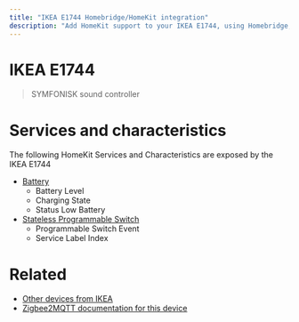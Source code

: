 ```yaml
---
title: "IKEA E1744 Homebridge/HomeKit integration"
description: "Add HomeKit support to your IKEA E1744, using Homebridge, Zigbee2MQTT and homebridge-z2m."
---
```

<!---
This file has been GENERATED using src/docgen/docgen.ts
DO NOT EDIT THIS FILE MANUALLY!
-->
# IKEA E1744
> SYMFONISK sound controller


# Services and characteristics
The following HomeKit Services and Characteristics are exposed by
the IKEA E1744

* [Battery](../../battery.md)
  * Battery Level
  * Charging State
  * Status Low Battery
* [Stateless Programmable Switch](../../action.md)
  * Programmable Switch Event
  * Service Label Index


# Related
* [Other devices from IKEA](../index.md#ikea)
* [Zigbee2MQTT documentation for this device](https://www.zigbee2mqtt.io/devices/E1744.html)